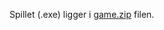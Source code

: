 Spillet (.exe) ligger i [game.zip](https://github.com/johanohly/Robozzle/raw/refs/heads/main/game.zip) filen. 
